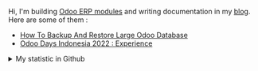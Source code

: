 Hi, I'm building [Odoo ERP modules](https://apps.odoo.com/apps/browse?repo_maintainer_id=276647) and writing documentation in my [blog](https://blog.altela.com). Here are some of them :
<!-- BLOG-POST-LIST:START -->
- [How To Backup And Restore Large Odoo Database](https://blog.altela.net/2023/01/how-to-backup-and-restore-large-odoo.html)
- [Odoo Days Indonesia 2022 : Experience](https://blog.altela.net/2022/12/odoo-days-indonesia-2022-experience.html)
<!-- BLOG-POST-LIST:END -->


<details>
    <summary>My statistic in Github</summary>
<div>

<img height="154" src="https://github-readme-stats.vercel.app/api?username=altela&count_private=true&theme=github_dark&hide_border=true&show_icons=true&include_all_commits=true&hide_rank=false&custom_title=Activity%20On%20GitHub" />
  
<img height="154" src="https://github-readme-stats.vercel.app/api/top-langs/?username=altela&layout=compact&theme=github_dark&&langs_count=10&hide_border=true&custom_title=Repository's%20Composition%20Languages" />
</div>
    
<!--START_SECTION:waka-->

```text
Python            9 hrs 42 mins   ███████████████████████▒░   92.90 %
XML               40 mins         █▓░░░░░░░░░░░░░░░░░░░░░░░   06.50 %
HTML              2 mins          ░░░░░░░░░░░░░░░░░░░░░░░░░   00.41 %
Text              1 min           ░░░░░░░░░░░░░░░░░░░░░░░░░   00.18 %
textmate          0 secs          ░░░░░░░░░░░░░░░░░░░░░░░░░   00.01 %
Gettext Catalog   0 secs          ░░░░░░░░░░░░░░░░░░░░░░░░░   00.00 %
```

<!--END_SECTION:waka-->

</details>

<!-- Waka documentation : https://medium.com/@JakenH/show-off-your-coding-stats-on-your-github-profile-using-wakatime-ce3ceb1063b5 -->
